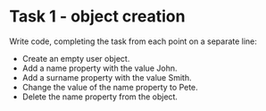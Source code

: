 # Task 1 - object creation

Write code, completing the task from each point on a separate line:

- Create an empty user object.
- Add a name property with the value John.
- Add a surname property with the value Smith.
- Change the value of the name property to Pete.
- Delete the name property from the object.
